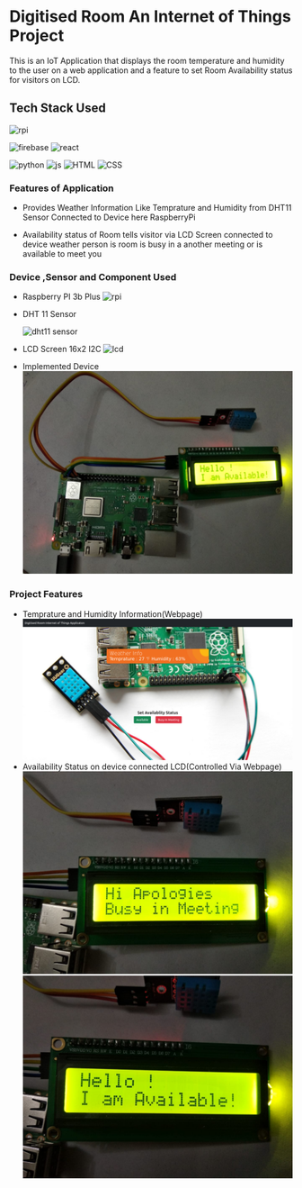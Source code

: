 # Digitised Room An Internet of Things Project

This is an IoT Application that displays the room temperature and humidity to the user on a web application and a feature to set Room Availability status for visitors on LCD.

## Tech Stack Used

![rpi](https://img.shields.io/badge/Raspberry%20Pi-A22846?style=for-the-badge&logo=Raspberry%20Pi&logoColor=white)

![firebase](https://img.shields.io/badge/firebase-ffca28?style=for-the-badge&logo=firebase&logoColor=black)
![react](https://img.shields.io/badge/React-20232A?style=for-the-badge&logo=react&logoColor=61DAFB)

![python](https://img.shields.io/badge/Python-FFD43B?style=for-the-badge&logo=python&logoColor=darkgreen)
![js](https://img.shields.io/badge/JavaScript-323330?style=for-the-badge&logo=javascript&logoColor=F7DF1E)
![HTML](https://img.shields.io/badge/HTML5-E34F26?style=for-the-badge&logo=html5&logoColor=white)
![CSS](https://img.shields.io/badge/CSS3-1572B6?style=for-the-badge&logo=css3&logoColor=white)

### Features of Application

-   Provides Weather Information Like Temprature and Humidity from DHT11 Sensor Connected to Device here RaspberryPi

-   Availability status of Room tells visitor via LCD Screen connected to device weather person is room is busy in a another meeting or is available to meet you


### Device ,Sensor and Component Used

- Raspberry PI 3b Plus
    ![rpi](https://images.prismic.io/rpf-products/bef8cda3-64ea-4098-bf18-8e731a6e9a0d_3b%2B%20Angle%202.jpg?ixlib=gatsbyFP&auto=compress%2Cformat&fit=max&q=50)

- DHT 11 Sensor

    ![dht11 sensor](https://www.electronicscomp.com/image/cache/catalog/dht-11-sensor-module-india-800x800.jpg)

- LCD Screen 16x2 I2C
    ![lcd](https://robu.in/wp-content/uploads/2017/02/LCD1602-Parallel-LCD-Display-with-IICI2C-interface-1.jpg)

- Implemented Device
    ![project](./public/images/project01.jpeg)

### Project Features
- Temprature and Humidity Information(Webpage)
    ![website](./public/images/WebPage.png)
- Availability Status on device connected LCD(Controlled Via Webpage)
    ![lcd01](./public/images/lcd01.jpeg)
    ![lcd01](./public/images/lcd02.jpeg)




